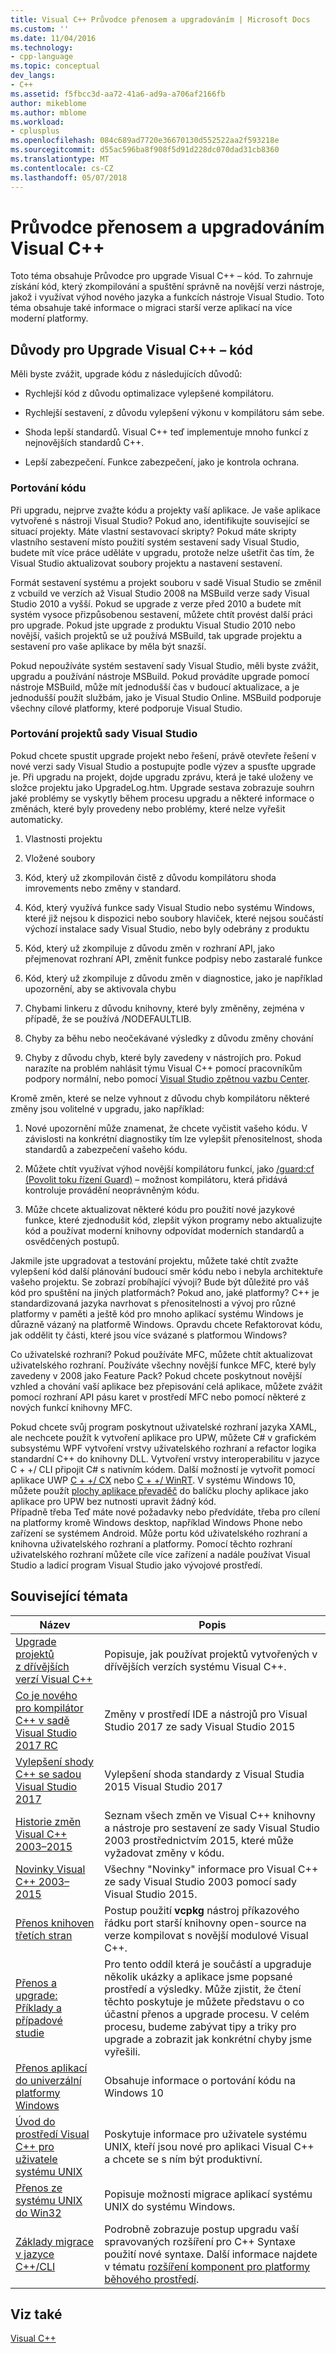 ```yaml
---
title: Visual C++ Průvodce přenosem a upgradováním | Microsoft Docs
ms.custom: ''
ms.date: 11/04/2016
ms.technology:
- cpp-language
ms.topic: conceptual
dev_langs:
- C++
ms.assetid: f5fbcc3d-aa72-41a6-ad9a-a706af2166fb
author: mikeblome
ms.author: mblome
ms.workload:
- cplusplus
ms.openlocfilehash: 084c689ad7720e36670130d552522aa2f593218e
ms.sourcegitcommit: d55ac596ba8f908f5d91d228dc070dad31cb8360
ms.translationtype: MT
ms.contentlocale: cs-CZ
ms.lasthandoff: 05/07/2018
---
```

# <a name="visual-c-porting-and-upgrading-guide"></a>Průvodce přenosem a upgradováním Visual C++
Toto téma obsahuje Průvodce pro upgrade Visual C++ – kód. To zahrnuje získání kód, který zkompilování a spuštění správně na novější verzi nástroje, jakož i využívat výhod nového jazyka a funkcích nástroje Visual Studio. Toto téma obsahuje také informace o migraci starší verze aplikací na více moderní platformy.  
  
## <a name="reasons-to-upgrade-visual-c-code"></a>Důvody pro Upgrade Visual C++ – kód  
 Měli byste zvážit, upgrade kódu z následujících důvodů:  
  
-   Rychlejší kód z důvodu optimalizace vylepšené kompilátoru.  
  
-   Rychlejší sestavení, z důvodu vylepšení výkonu v kompilátoru sám sebe.  
  
-   Shoda lepší standardů. Visual C++ teď implementuje mnoho funkcí z nejnovějších standardů C++.  
  
-   Lepší zabezpečení. Funkce zabezpečení, jako je kontrola ochrana.  
  
### <a name="porting-your-code"></a>Portování kódu  
 Při upgradu, nejprve zvažte kódu a projekty vaší aplikace. Je vaše aplikace vytvořené s nástroji Visual Studio?  Pokud ano, identifikujte související se situací projekty.  Máte vlastní sestavovací skripty?  Pokud máte skripty vlastního sestavení místo použití systém sestavení sady Visual Studio, budete mít více práce uděláte v upgradu, protože nelze ušetřit čas tím, že Visual Studio aktualizovat soubory projektu a nastavení sestavení.  
  
 Formát sestavení systému a projekt souboru v sadě Visual Studio se změnil z vcbuild ve verzích až Visual Studio 2008 na MSBuild verze sady Visual Studio 2010 a vyšší. Pokud se upgrade z verze před 2010 a budete mít systém vysoce přizpůsobenou sestavení, můžete chtít provést další práci pro upgrade.  Pokud jste upgrade z produktu Visual Studio 2010 nebo novější, vašich projektů se už používá MSBuild, tak upgrade projektu a sestavení pro vaše aplikace by měla být snazší.  
  
 Pokud nepoužíváte systém sestavení sady Visual Studio, měli byste zvážit, upgradu a používání nástroje MSBuild. Pokud provádíte upgrade pomocí nástroje MSBuild, může mít jednodušší čas v budoucí aktualizace, a je jednodušší použít službám, jako je Visual Studio Online. MSBuild podporuje všechny cílové platformy, které podporuje Visual Studio.  
  
### <a name="porting-visual-studio-projects"></a>Portování projektů sady Visual Studio  
  Pokud chcete spustit upgrade projekt nebo řešení, právě otevřete řešení v nové verzi sady Visual Studio a postupujte podle výzev a spusťte upgrade je.  Při upgradu na projekt, dojde upgradu zprávu, která je také uloženy ve složce projektu jako UpgradeLog.htm. Upgrade sestava zobrazuje souhrn jaké problémy se vyskytly během procesu upgradu a některé informace o změnách, které byly provedeny nebo problémy, které nelze vyřešit automaticky.  
  
1.  Vlastnosti projektu  
  
2.  Vložené soubory  
  
3.  Kód, který už zkompilován čistě z důvodu kompilátoru shoda imrovements nebo změny v standard.  
  
4.  Kód, který využívá funkce sady Visual Studio nebo systému Windows, které již nejsou k dispozici nebo soubory hlaviček, které nejsou součástí výchozí instalace sady Visual Studio, nebo byly odebrány z produktu  
  
5.  Kód, který už zkompiluje z důvodu změn v rozhraní API, jako přejmenovat rozhraní API, změnit funkce podpisy nebo zastaralé funkce  
  
6.  Kód, který už zkompiluje z důvodu změn v diagnostice, jako je například upozornění, aby se aktivovala chybu  
  
7.  Chybami linkeru z důvodu knihovny, které byly změněny, zejména v případě, že se používá /NODEFAULTLIB.  
  
8.  Chyby za běhu nebo neočekávané výsledky z důvodu změny chování  
  
9. Chyby z důvodu chyb, které byly zavedeny v nástrojích pro. Pokud narazíte na problém nahlásit týmu Visual C++ pomocí pracovníkům podpory normální, nebo pomocí [Visual Studio zpětnou vazbu Center](http://connect.microsoft.com/VisualStudio/Feedback).  
  
 Kromě změn, které se nelze vyhnout z důvodu chyb kompilátoru některé změny jsou volitelné v upgradu, jako například:  
  
1.  Nové upozornění může znamenat, že chcete vyčistit vašeho kódu. V závislosti na konkrétní diagnostiky tím lze vylepšit přenositelnost, shoda standardů a zabezpečení vašeho kódu.  
  
2.  Můžete chtít využívat výhod novější kompilátoru funkcí, jako [/guard:cf (Povolit toku řízení Guard)](../build/reference/guard-enable-control-flow-guard.md) – možnost kompilátoru, která přidává kontroluje provádění neoprávněným kódu.  
  
3.  Může chcete aktualizovat některé kódu pro použití nové jazykové funkce, které zjednodušit kód, zlepšit výkon programy nebo aktualizujte kód a používat moderní knihovny odpovídat moderních standardů a osvědčených postupů.  
  
 Jakmile jste upgradovat a testování projektu, můžete také chtít zvažte vylepšení kód další plánování budoucí směr kódu nebo i nebyla architektuře vašeho projektu. Se zobrazí probíhající vývoji? Bude být důležité pro váš kód pro spuštění na jiných platformách?  Pokud ano, jaké platformy?  C++ je standardizovaná jazyka navrhovat s přenositelnosti a vývoj pro různé platformy v paměti a ještě kód pro mnoho aplikací systému Windows je důrazně vázaný na platformě Windows. Opravdu chcete Refaktorovat kódu, jak oddělit ty části, které jsou více svázané s platformou Windows?  
  
 Co uživatelské rozhraní?  Pokud používáte MFC, můžete chtít aktualizovat uživatelského rozhraní.  Používáte všechny novější funkce MFC, které byly zavedeny v 2008 jako Feature Pack?  Pokud chcete poskytnout novější vzhled a chování vaší aplikace bez přepisování celá aplikace, můžete zvážit pomocí rozhraní API pásu karet v prostředí MFC nebo pomocí některé z nových funkcí knihovny MFC.  
  
 Pokud chcete svůj program poskytnout uživatelské rozhraní jazyka XAML, ale nechcete použít k vytvoření aplikace pro UPW, můžete C# v grafickém subsystému WPF vytvoření vrstvy uživatelského rozhraní a refactor logika standardní C++ do knihovny DLL. Vytvoření vrstvy interoperabilitu v jazyce C + +/ CLI připojit C# s nativním kódem. Další možností je vytvořit pomocí aplikace UWP [C + +/ CX](https://msdn.microsoft.com/en-us/library/windows/apps/xaml/hh699871.aspx) nebo [C + +/ WinRT](https://github.com/microsoft/cppwinrt). V systému Windows 10, můžete použít [plochy aplikace převaděč](https://msdn.microsoft.com/en-us/windows/uwp/porting/desktop-to-uwp-run-desktop-app-converter) do balíčku plochy aplikace jako aplikace pro UPW bez nutnosti upravit žádný kód.   
 Případně třeba Teď máte nové požadavky nebo předvídáte, třeba pro cílení na platformy kromě Windows desktop, například Windows Phone nebo zařízení se systémem Android. Může portu kód uživatelského rozhraní a knihovna uživatelského rozhraní a platformy. Pomocí těchto rozhraní uživatelského rozhraní můžete cíle více zařízení a nadále používat Visual Studio a ladicí program Visual Studio jako vývojové prostředí.  
  
## <a name="related-topics"></a>Související témata  
  
|Název|Popis|  
|-----------|-----------------|  
|[Upgrade projektů z dřívějších verzí Visual C++](upgrading-projects-from-earlier-versions-of-visual-cpp.md)|Popisuje, jak používat projektů vytvořených v dřívějších verzích systému Visual C++.|  
|[Co je nového pro kompilátor C++ v sadě Visual Studio 2017 RC](../what-s-new-for-visual-cpp-in-visual-studio.md)|Změny v prostředí IDE a nástrojů pro Visual Studio 2017 ze sady Visual Studio 2015|  
|[Vylepšení shody C++ se sadou Visual Studio 2017](../cpp-conformance-improvements-2017.md)|Vylepšení shoda standardy z Visual Studia 2015 Visual Studio 2017|  
|[Historie změn Visual C++ 2003–2015](visual-cpp-change-history-2003-2015.md)|Seznam všech změn ve Visual C++ knihovny a nástroje pro sestavení ze sady Visual Studio 2003 prostřednictvím 2015, které může vyžadovat změny v kódu.|  
|[Novinky Visual C++ 2003–2015](visual-cpp-what-s-new-2003-through-2015.md)|Všechny "Novinky" informace pro Visual C++ ze sady Visual Studio 2003 pomocí sady Visual Studio 2015.|  
|[Přenos knihoven třetích stran](porting-third-party-libraries.md)|Postup použití **vcpkg** nástroj příkazového řádku port starší knihovny open-source na verze kompilovat s novější modulové Visual C++.|  
|[Přenos a upgrade: Příklady a případové studie](porting-and-upgrading-examples-and-case-studies.md)|Pro tento oddíl která je součástí a upgraduje několik ukázky a aplikace jsme popsané prostředí a výsledky. Může zjistit, že čtení těchto poskytuje je můžete představu o co účastní přenos a upgrade procesu. V celém procesu, budeme zabývat tipy a triky pro upgrade a zobrazit jak konkrétní chyby jsme vyřešili.|  
|[Přenos aplikací do univerzální platformy Windows](porting-to-the-universal-windows-platform-cpp.md)|Obsahuje informace o portování kódu na Windows 10|  
|[Úvod do prostředí Visual C++ pro uživatele systému UNIX](introduction-to-visual-cpp-for-unix-users.md)|Poskytuje informace pro uživatele systému UNIX, kteří jsou nové pro aplikaci Visual C++ a chcete se s ním být produktivní.|  
|[Přenos ze systému UNIX do Win32](porting-from-unix-to-win32.md)|Popisuje možnosti migrace aplikací systému UNIX do systému Windows.|  
|[Základy migrace v jazyce C++/CLI](../dotnet/cpp-cli-migration-primer.md)|Podrobně zobrazuje postup upgradu vaší spravovaných rozšíření pro C++ Syntaxe použití nové syntaxe. Další informace najdete v tématu [rozšíření komponent pro platformy běhového prostředí](../windows/component-extensions-for-runtime-platforms.md).|  
  
## <a name="see-also"></a>Viz také  
 [Visual C++](../visual-cpp-in-visual-studio.md)
